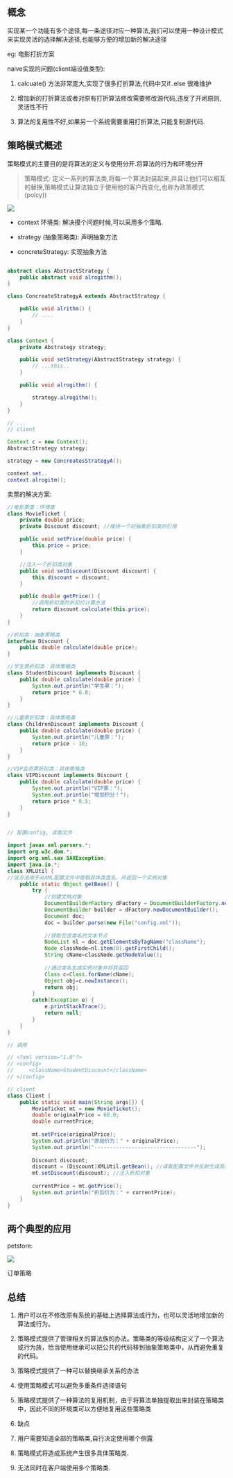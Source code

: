 

## 概念

实现某一个功能有多个途径,每一条途径对应一种算法,我们可以使用一种设计模式来实现灵活的选择解决途径,也能够方便的增加新的解决途径

eg: 电影打折方案

naive实现的问题(client端设值类型):

1. calcuate() 方法非常庞大,实现了很多打折算法,代码中又if..else 很难维护

2. 增加新的打折算法或者对原有打折算法修改需要修改源代码,违反了开闭原则,灵活性不行

3. 算法的复用性不好,如果另一个系统需要重用打折算法,只能复制源代码.

## 策略模式概述

策略模式的主要目的是将算法的定义与使用分开.将算法的行为和环境分开

> 策略模式: 定义一系列的算法类,将每一个算法封装起来,并且让他们可以相互的替换,策略模式让算法独立于使用他的客户而变化,也称为政策模式(polcy))

![](strategy.jpg)

* context 环境类: 解决摸个问题时候,可以采用多个策略.

* strategy (抽象策略类): 声明抽象方法

* concreteStrategy: 实现抽象方法

```java

abstract class AbstractStrategy {
    public abstract void alrogithm();
}

class ConcreateStrategyA extends AbstractStrategy {

    public void alrithm() {
        // ....
    }
}

class Context {
    private Abstrategy strategy;

    public void setStrategy(AbstractStrategy strategy) {
        // ...this..
    }

    public void alrogithm() {

        strategy.alrogithm();
    }
}

// ...
// client

Context c = new Context();
AbstractStrategy strategy;

strategy = new ConcreatesStrategyA();

context.set..
context.alrogitm();

```

卖票的解决方案:

```java
//电影票类：环境类
class MovieTicket {
	private double price;
	private Discount discount; //维持一个对抽象折扣类的引用

	public void setPrice(double price) {
		this.price = price;
	}

    //注入一个折扣类对象
	public void setDiscount(Discount discount) {
		this.discount = discount;
	}

	public double getPrice() {
        //调用折扣类的折扣价计算方法
		return discount.calculate(this.price);
	}
}

//折扣类：抽象策略类
interface Discount {
	public double calculate(double price);
}

//学生票折扣类：具体策略类
class StudentDiscount implements Discount {
	public double calculate(double price) {
		System.out.println("学生票：");
		return price * 0.8;
	}
} 

//儿童票折扣类：具体策略类
class ChildrenDiscount implements Discount {
	public double calculate(double price) {
		System.out.println("儿童票：");
		return price - 10;
	}
} 

//VIP会员票折扣类：具体策略类
class VIPDiscount implements Discount {
	public double calculate(double price) {
		System.out.println("VIP票：");
		System.out.println("增加积分！");
		return price * 0.5;
	}
}


// 配置config, 读取文件

import javax.xml.parsers.*;
import org.w3c.dom.*;
import org.xml.sax.SAXException;
import java.io.*;
class XMLUtil {
//该方法用于从XML配置文件中提取具体类类名，并返回一个实例对象
	public static Object getBean() {
		try {
			//创建文档对象
			DocumentBuilderFactory dFactory = DocumentBuilderFactory.newInstance();
			DocumentBuilder builder = dFactory.newDocumentBuilder();
			Document doc;							
			doc = builder.parse(new File("config.xml")); 
		
			//获取包含类名的文本节点
			NodeList nl = doc.getElementsByTagName("className");
            Node classNode=nl.item(0).getFirstChild();
            String cName=classNode.getNodeValue();
            
            //通过类名生成实例对象并将其返回
            Class c=Class.forName(cName);
	  	    Object obj=c.newInstance();
            return obj;
        }   
        catch(Exception e) {
           	e.printStackTrace();
           	return null;
       	}
    }
}

// 调用

// <?xml version="1.0"?>
// <config>
//     <className>StudentDiscount</className>
// </config>

// client
class Client {
	public static void main(String args[]) {
		MovieTicket mt = new MovieTicket();
		double originalPrice = 60.0;
		double currentPrice;
		
		mt.setPrice(originalPrice);
		System.out.println("原始价为：" + originalPrice);
		System.out.println("---------------------------------");
			
		Discount discount;
		discount = (Discount)XMLUtil.getBean(); //读取配置文件并反射生成具体折扣对象
		mt.setDiscount(discount); //注入折扣对象
		
		currentPrice = mt.getPrice();
		System.out.println("折后价为：" + currentPrice);
	}
}

```

## 两个典型的应用

petstore:

![](petstore.jpg)

订单策略


## 总结

1. 用户可以在不修改原有系统的基础上选择算法或行为，也可以灵活地增加新的算法或行为。
2. 策略模式提供了管理相关的算法族的办法。策略类的等级结构定义了一个算法或行为族，恰当使用继承可以把公共的代码移到抽象策略类中，从而避免重复的代码。
3. 策略模式提供了一种可以替换继承关系的办法
4. 使用策略模式可以避免多重条件选择语句
5. 策略模式提供了一种算法的复用机制，由于将算法单独提取出来封装在策略类中，因此不同的环境类可以方便地复用这些策略类

2. 缺点

1. 用户需要知道全部的策略类,自行决定使用哪个侧露
2. 策略模式将造成系统产生很多具体策略类.
3. 无法同时在客户端使用多个策略类.